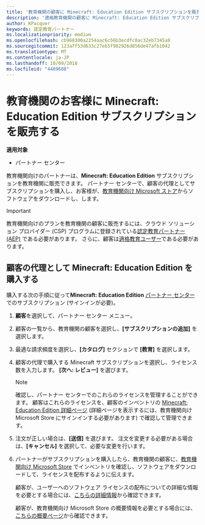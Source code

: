 ```yaml
---
title: '教育機関の顧客に Minecraft: Education Edition サブスクリプションを販売する'
description: '適格教育機関の顧客に Minecraft: Education Edition サブスクリプションを販売します。'
author: KPacquer
keywords: 認定教育パートナー
ms.localizationpriority: medium
ms.openlocfilehash: cb968300a2254aac6c56b3ecdfc8ac32eb7345a8
ms.sourcegitcommit: 123a7f53d633c27eb5f982926d856de47afb1042
ms.translationtype: MT
ms.contentlocale: ja-JP
ms.lasthandoff: 10/09/2018
ms.locfileid: "4489688"
---
```

# <a name="sell-minecraft-education-edition-subscriptions-to-education-customers"></a>教育機関のお客様に Minecraft: Education Edition サブスクリプションを販売する

**適用対象**

-  パートナー センター

教育機関向けのパートナーは、**Minecraft: Education Edition** サブスクリプションを教育機関に販売できます。 パートナー センターで、顧客の代理としてサブスクリプションを購入し、お客様が、[教育機関向け Microsoft ストア](https://educationstore.microsoft.com)からソフトウェアをダウンロードし、します。 

>[!IMPORTANT]
>教育機関向けのプランを教育機関の顧客に販売するには、クラウド ソリューション プロバイダー (CSP) プログラムに登録されている[認定教育パートナー (AEP)](https://www.mepn.com) である必要があります。 さらに、顧客は[適格教育ユーザー](http://www.microsoftvolumelicensing.com/DocumentSearch.aspx?Mode=3&DocumentTypeId=7)である必要があります。  

 
## <a name="buy-minecraft-education-edition-on-behalf-of-your-customer"></a>顧客の代理として **Minecraft: Education Edition** を購入する

購入する次の手順に従って**Minecraft: Education Edition** [パートナー センター](https://partnercenter.microsoft.com/pcv/dashboard/overview
)でのサブスクリプション (サインインが必要)。

  1.  **顧客**を選択して、パートナー センター メニュー。
  
  2.  顧客の一覧から、教育機関の顧客を選択し、**[サブスクリプションの追加]** を選択します。
  
  3.  最適な請求頻度を選択し、**[カタログ]** セクションで **[教育]** を選択します。

  4.  顧客の代理で購入する Minecraft サブスクリプションを選択し、ライセンス数を入力します。 **[次へ: レビュー]** を選びます。

      >[!NOTE]
      >確認し、パートナー センターでのこれらのライセンスを管理することができます。 顧客はこれらのライセンスを、顧客のインベントリの [Minecraft: Education Edition 詳細ページ](https://educationstore.microsoft.com/en-us/store/details/minecraft-education-edition/9nblggh4r2r6) (詳細ページを表示するには、教育機関向け Microsoft Store にサインインする必要があります) で確認して管理できます。 

  5.  注文が正しい場合は、**[送信]** を選びます。 注文を変更する必要がある場合は、**[キャンセル]** を選択して、必要な変更を行います。   

  6.  パートナーがサブスクリプションを購入したら、教育機関の顧客に、[教育機関向け Microsoft Store](https://educationstore.microsoft.com) でインベントリを確認し、ソフトウェアをダウンロードして、ライセンスを配布するように伝えます。

      顧客が、ユーザーへのソフトウェア ライセンスの配布についての詳細な情報を必要とする場合には、[こちらの詳細情報](https://docs.microsoft.com/education/windows/school-get-minecraft#distribute-minecraft)から確認できます。  
  
      顧客が、教育機関向け Microsoft Store の概要情報を必要とする場合には、[こちらの概要ページ](https://docs.microsoft.com/microsoft-store/windows-store-for-business-overview)から確認できます。  

      

